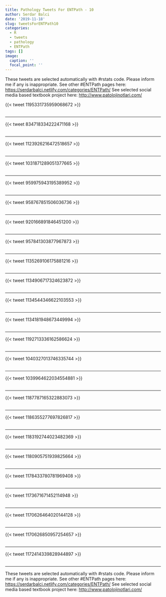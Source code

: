 ```yaml
---
title: Pathology Tweets For ENTPath - 10
author: Serdar Balci
date: '2019-11-18'
slug: tweetsForENTPath10
categories:
  - R
  - tweets
  - pathology
  - ENTPath
tags: []
image:
  caption: ''
  focal_point: ''
---
```



These tweets are selected automatically with #rstats code. Please inform me if any is inappropriate.
See other #ENTPath pages here: https://serdarbalci.netlify.com/categories/ENTPath/ 
See selected social media based textbook project here: http://www.patolojinotlari.com/

{{< tweet 1195331735959068672 >}}
<br>
<br>
<hr>
{{< tweet 834718334222471168 >}}
<br>
<br>
<hr>
{{< tweet 1123926216472518657 >}}
<br>
<br>
<hr>
{{< tweet 1031871289051377665 >}}
<br>
<br>
<hr>
{{< tweet 959975943195389952 >}}
<br>
<br>
<hr>
{{< tweet 958767851506036736 >}}
<br>
<br>
<hr>
{{< tweet 920166891846451200 >}}
<br>
<br>
<hr>
{{< tweet 957841303877967873 >}}
<br>
<br>
<hr>
{{< tweet 1135269106175881216 >}}
<br>
<br>
<hr>
{{< tweet 1134906717324623872 >}}
<br>
<br>
<hr>
{{< tweet 1134544346622103553 >}}
<br>
<br>
<hr>
{{< tweet 1134181948673449994 >}}
<br>
<br>
<hr>
{{< tweet 1192713336162586624 >}}
<br>
<br>
<hr>
{{< tweet 1040327013746335744 >}}
<br>
<br>
<hr>
{{< tweet 1039964622034554881 >}}
<br>
<br>
<hr>
{{< tweet 1187787165322883073 >}}
<br>
<br>
<hr>
{{< tweet 1186355277697826817 >}}
<br>
<br>
<hr>
{{< tweet 1183192744023482369 >}}
<br>
<br>
<hr>
{{< tweet 1180905751939825664 >}}
<br>
<br>
<hr>
{{< tweet 1178433780781969408 >}}
<br>
<br>
<hr>
{{< tweet 1173671671452114948 >}}
<br>
<br>
<hr>
{{< tweet 1170626464020144128 >}}
<br>
<br>
<hr>
{{< tweet 1170626850957254657 >}}
<br>
<br>
<hr>
{{< tweet 1172414339828944897 >}}
<br>
<br>
<hr>


These tweets are selected automatically with #rstats code. Please inform me if any is inappropriate.
See other #ENTPath pages here: https://serdarbalci.netlify.com/categories/ENTPath/ 
See selected social media based textbook project here: http://www.patolojinotlari.com/

